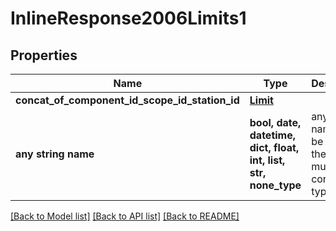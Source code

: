 # InlineResponse2006Limits1


## Properties
Name | Type | Description | Notes
------------ | ------------- | ------------- | -------------
**concat_of_component_id_scope_id_station_id** | [**Limit**](Limit.md) |  | [optional] 
**any string name** | **bool, date, datetime, dict, float, int, list, str, none_type** | any string name can be used but the value must be the correct type | [optional]

[[Back to Model list]](../README.md#documentation-for-models) [[Back to API list]](../README.md#documentation-for-api-endpoints) [[Back to README]](../README.md)


